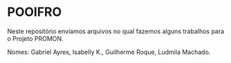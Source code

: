 # POOIFRO

Neste repositório enviamos arquivos no qual fazemos alguns trabalhos para o Projeto PROMON. 

Nomes: Gabriel Ayres, Isabelly K., Guilherme Roque, Ludmila Machado.
